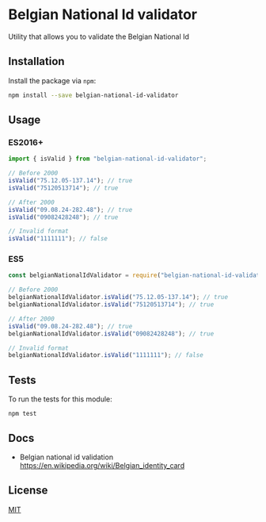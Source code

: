 # Belgian National Id validator

Utility that allows you to validate the Belgian National Id

## Installation

Install the package via `npm`:

```bash
npm install --save belgian-national-id-validator
```

## Usage

### ES2016+

```js
import { isValid } from "belgian-national-id-validator";

// Before 2000
isValid("75.12.05-137.14"); // true
isValid("75120513714"); // true

// After 2000
isValid("09.08.24-282.48"); // true
isValid("09082428248"); // true

// Invalid format
isValid("1111111"); // false
```

### ES5

```js
const belgianNationalIdValidator = require("belgian-national-id-validator");

// Before 2000
belgianNationalIdValidator.isValid("75.12.05-137.14"); // true
belgianNationalIdValidator.isValid("75120513714"); // true

// After 2000
isValid("09.08.24-282.48"); // true
belgianNationalIdValidator.isValid("09082428248"); // true

// Invalid format
belgianNationalIdValidator.isValid("1111111"); // false
```

## Tests

To run the tests for this module:

```
npm test
```

## Docs

- Belgian national id validation https://en.wikipedia.org/wiki/Belgian_identity_card

## License

[MIT](LICENSE)
